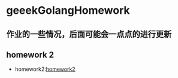 # geeekGolangHomework
## 作业的一些情况，后面可能会一点点的进行更新

## homework 2
-  homework2:[homework2](geek_homework/work2)
